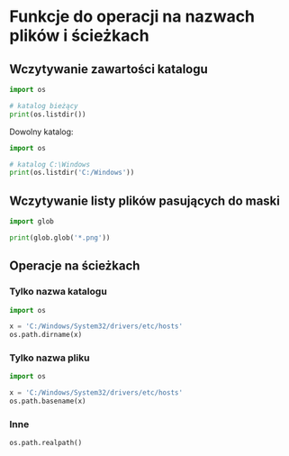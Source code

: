 # Funkcje do operacji na nazwach plików i ścieżkach

## Wczytywanie zawartości katalogu

```python
import os

# katalog bieżący
print(os.listdir())
```
Dowolny katalog:

```python
import os

# katalog C:\Windows
print(os.listdir('C:/Windows'))
```

## Wczytywanie listy plików pasujących do maski
```python
import glob

print(glob.glob('*.png'))
```

## Operacje na ścieżkach

### Tylko nazwa katalogu
```python
import os

x = 'C:/Windows/System32/drivers/etc/hosts'
os.path.dirname(x)
```

### Tylko nazwa pliku
```python
import os

x = 'C:/Windows/System32/drivers/etc/hosts'
os.path.basename(x)
```

### Inne

```
os.path.realpath()
```
